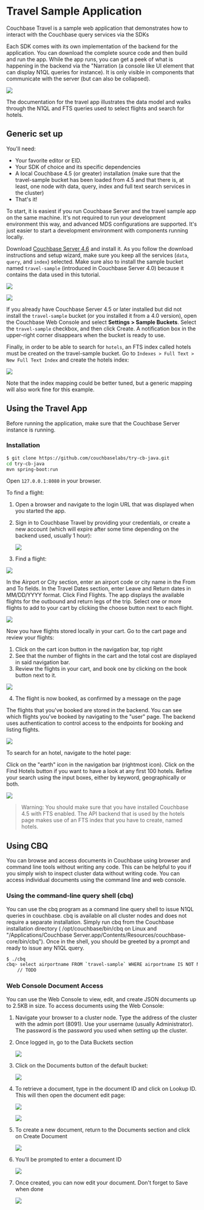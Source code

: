 # Travel Sample Application

Couchbase Travel is a sample web application that demonstrates how to interact with the Couchbase query services via the SDKs

Each SDK comes with its own implementation of the backend for the application. You can download the complete source code and then build and run the app. While the app runs, you can get a peek of what is happening in the backend via the "Narration (a console like UI element that can display N1QL queries for instance). It is only visible in components that communicate with the server (but can also be collapsed).

![](./assets/travel-app-narration.png)

The documentation for the travel app illustrates the data model and walks through the N1QL and FTS queries used to select flights and search for hotels.

## Generic set up

You'll need:

- Your favorite editor or EID.
- Your SDK of choice and its specific dependencies
- A local Couchbase 4.5 (or greater) installation (make sure that the travel-sample bucket has been loaded from 4.5 and that there is, at least, one node with data, query, index and full text search services in the cluster)
- That's it!

To start, it is easiest if you run Couchbase Server and the travel sample app on the same machine. It's not required to run your development environment this way, and advanced MDS configurations are supported. It's just easier to start a development environment with components running locally.

Download [Couchbase Server 4.6](https://www.couchbase.com/downloads) and install it. As you follow the download instructions and setup wizard, make sure you keep all the services (`data`, `query`, and `index`) selected. Make sure also to install the sample bucket named `travel-sample` (introduced in Couchbase Server 4.0) because it contains the data used in this tutorial.

![](assets/cb-server-services.png)

![](assets/cb-server-travel-sample.png)

If you already have Couchbase Server 4.5 or later installed but did not install the `travel-sample` bucket (or you installed it from a 4.0 version), open the Couchbase Web Console and select **Settings > Sample Buckets**. Select the `travel-sample` checkbox, and then click Create. A notification box in the upper-right corner disappears when the bucket is ready to use.

Finally, in order to be able to search for `hotels`, an FTS index called hotels must be created on the travel-sample bucket. Go to `Indexes > Full Text > New Full Text Index` and create the hotels index:

![](./assets/travel-app-fts-index.png)

Note that the index mapping could be better tuned, but a generic mapping will also work fine for this example.

## Using the Travel App

Before running the application, make sure that the Couchbase Server instance is running.

### Installation

```bash
$ git clone https://github.com/couchbaselabs/try-cb-java.git
cd try-cb-java
mvn spring-boot:run
```

Open `127.0.0.1:8080` in your browser.

To find a flight:

1. Open a browser and navigate to the login URL that was displayed when you started the app.
2. Sign in to Couchbase Travel by providing your credentials, or create a new account (which will expire after some time depending on the backend used, usually 1 hour):

	![](assets/travel-app-login.png)

3. Find a flight:

![](assets/travel-app-screen-flight.png)

In the Airport or City section, enter an airport code or city name in the From and To fields. In the Travel Dates section, enter Leave and Return dates in MM/DD/YYYY format. Click Find Flights. The app displays the available flights for the outbound and return legs of the trip. Select one or more flights to add to your cart by clicking the choose button next to each flight.

![](assets/travel-app-screen-flight-choose.png)

Now you have flights stored locally in your cart. Go to the cart page and review your flights:

1. Click on the cart icon button in the navigation bar, top right
2. See that the number of flights in the cart and the total cost are displayed in said navigation bar.
3. Review the flights in your cart, and book one by clicking on the book button next to it.

![](assets/travel-app-screen-cart.png)

4. The flight is now booked, as confirmed by a message on the page

The flights that you've booked are stored in the backend. You can see which flights you've booked by navigating to the "user" page. The backend uses authentication to control access to the endpoints for booking and listing flights.

![](assets/travel-app-screen-user.png)

To search for an hotel, navigate to the hotel page:

Click on the "earth" icon in the navigation bar (rightmost icon). Click on the Find Hotels button if you want to have a look at any first 100 hotels. Refine your search using the input boxes, either by keyword, geographically or both.

![](assets/travel-app-screen-hotels.png)

> Warning: You should make sure that you have installed Couchbase 4.5 with FTS enabled. The API backend that is used by the hotels page makes use of an FTS index that you have to create, named hotels.

## Using CBQ

You can browse and access documents in Couchbase using browser and command line tools without writing any code. This can be helpful to you if you simply wish to inspect cluster data without writing code. You can access individual documents using the command line and web console.

### Using the command-line query shell (cbq)

You can use the cbq program as a command line query shell to issue N1QL queries in couchbase. cbq is available on all cluster nodes and does not require a separate installation. Simply run cbq from the Couchbase installation directory ( /opt/couchbase/bin/cbq on Linux and "/Applications/Couchbase Server.app/Contents/Resources/couchbase-core/bin/cbq"). Once in the shell, you should be greeted by a prompt and ready to issue any N1QL query.

```bash
$ ./cbq
cbq> select airportname FROM `travel-sample` WHERE airportname IS NOT NULL LIMIT 1;
	// TODO
```

### Web Console Document Access

You can use the Web Console to view, edit, and create JSON documents up to 2.5KB in size. To access documents using the Web Console:

1. Navigate your browser to a cluster node. Type the address of the cluster with the admin port (8091). Use your username (usually Administrator). The password is the password you used when setting up the cluster.
2. Once logged in, go to the Data Buckets section

	![](assets/webui-buckets.png)

3. Click on the Documents button of the default bucket:

	![](assets/webui-documents.png)
	
4. To retrieve a document, type in the document ID and click on Lookup ID. This will then open the document edit page:

	![](assets/webui-lookup.png)
	
	![](assets/webui-editor-existing.png)
	
5. To create a new document, return to the Documents section and click on Create Document

	![](assets/webui-create-document.png)

6. You’ll be prompted to enter a document ID

	![](assets/webui-newdoc-prompt.png)

7. Once created, you can now edit your document. Don't forget to Save when done

	![](assets/webui-editor-new.png)